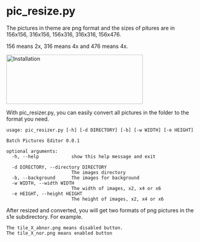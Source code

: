 # pic_resize.py

The pictures in theme are png format and the sizes of pitures are in 156x156, 316x156, 156x316, 316x316, 156x476.

156 means 2x, 316 means 4x and 476 means 4x.

<img src="https://github.com/niceboygithub/AqaraSmartSwitchS1E/blob/master/images/theme_layout.jpg" alt="Installation" height="130" width="360">

With pic_resizer.py, you can easily convert all pictures in the folder to the format you need.


```
usage: pic_resizer.py [-h] [-d DIRECTORY] [-b] [-w WIDTH] [-e HEIGHT]

Batch Pictures Editor 0.0.1

optional arguments:
  -h, --help            show this help message and exit

  -d DIRECTORY, --directory DIRECTORY
                        The images directory
  -b, --background      The images for background
  -w WIDTH, --width WIDTH
                        The width of images, x2, x4 or x6
  -e HEIGHT, --height HEIGHT
                        The height of images, x2, x4 or x6
```

After resized and converted, you will get two formats of png pictures in the s1e subdirectory.
For example.
```
The tile_X_abnor.png means disabled button.
The tile_X_nor.png means enabled button
```